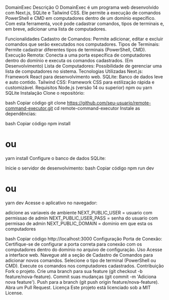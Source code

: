 DomainExec
Descrição
O DomainExec é um programa web desenvolvido com Next.js, SQLite e Tailwind CSS. Ele permite a execução de comandos PowerShell e CMD em computadores dentro de um domínio específico. Com esta ferramenta, você pode cadastrar comandos, tipos de terminais e, em breve, adicionar uma lista de computadores.

Funcionalidades
Cadastro de Comandos: Permite adicionar, editar e excluir comandos que serão executados nos computadores.
Tipos de Terminais: Permite cadastrar diferentes tipos de terminais (PowerShell, CMD).
Execução Remota: Conecta a uma porta específica de computadores dentro do domínio e executa os comandos cadastrados.
(Em Desenvolvimento) Lista de Computadores: Possibilidade de gerenciar uma lista de computadores no sistema.
Tecnologias Utilizadas
Next.js: Framework React para desenvolvimento web.
SQLite: Banco de dados leve e auto contido.
Tailwind CSS: Framework CSS para estilização rápida e customizável.
Requisitos
Node.js (versão 14 ou superior)
npm ou yarn
SQLite
Instalação
Clone o repositório:

bash
Copiar código
git clone https://github.com/seu-usuario/remote-command-executor.git
cd remote-command-executor
Instale as dependências:

bash
Copiar código
npm install
# ou
yarn install
Configure o banco de dados SQLite:

Inicie o servidor de desenvolvimento:
bash
Copiar código
npm run dev
# ou
yarn dev
Acesse o aplicativo no navegador:

adicione as variaveis de ambiente
NEXT_PUBLIC_USER = usuario com permissao de admin 
NEXT_PUBLIC_USER_PASS = senha do usuario com permisao de admin
NEXT_PUBLIC_DOMAIN = dominio em que esta os computadores

bash
Copiar código
http://localhost:3000
Configuração
Porta de Conexão: Certifique-se de configurar a porta correta para conexão com os computadores dentro do domínio no arquivo de configuração.
Uso
Acesse a interface web.
Navegue até a seção de Cadastro de Comandos para adicionar novos comandos.
Selecione o tipo de terminal (PowerShell ou CMD).
Execute os comandos nos computadores cadastrados.
Contribuição
Fork o projeto.
Crie uma branch para sua feature (git checkout -b feature/nova-feature).
Commit suas mudanças (git commit -m 'Adiciona nova feature').
Push para a branch (git push origin feature/nova-feature).
Abra um Pull Request.
Licença
Este projeto está licenciado sob a MIT License.
